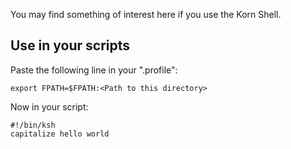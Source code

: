 You may find something of interest here if you use the Korn Shell.

## Use in your scripts

Paste the following line in your ".profile":

```ksh
export FPATH=$FPATH:<Path to this directory>
```

Now in your script:

```ksh
#!/bin/ksh
capitalize hello world
```
